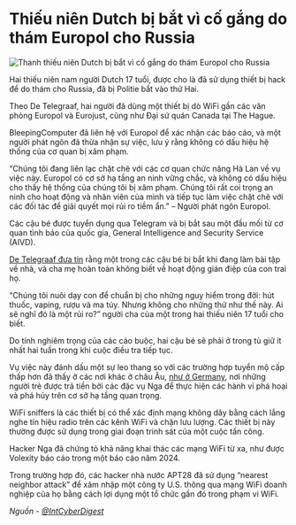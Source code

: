 # Thiếu niên Dutch bị bắt vì cố gắng do thám Europol cho Russia

![Thanh thiếu niên Dutch bị bắt vì cố gắng do thám Europol cho Russia](https://www.bleepstatic.com/content/hl-images/2022/03/24/hacker.jpg)

Hai thiếu niên nam người Dutch 17 tuổi, được cho là đã sử dụng thiết bị hack để do thám cho Russia, đã bị Politie bắt vào thứ Hai.

Theo De Telegraaf, hai người đã dùng một thiết bị dò WiFi gần các văn phòng Europol và Eurojust, cũng như Đại sứ quán Canada tại The Hague.

BleepingComputer đã liên hệ với Europol để xác nhận các báo cáo, và một người phát ngôn đã thừa nhận sự việc, lưu ý rằng không có dấu hiệu hệ thống của cơ quan bị xâm phạm.

“Chúng tôi đang liên lạc chặt chẽ với các cơ quan chức năng Hà Lan về vụ việc này. Europol có cơ sở hạ tầng an ninh vững chắc, và không có dấu hiệu cho thấy hệ thống của chúng tôi bị xâm phạm. Chúng tôi rất coi trọng an ninh cho hoạt động và nhân viên của mình và tiếp tục làm việc chặt chẽ với các đối tác để giải quyết mọi rủi ro tiềm ẩn.” – Người phát ngôn Europol.

Các cậu bé được tuyển dụng qua Telegram và bị bắt sau một đầu mối từ cơ quan tình báo của quốc gia, General Intelligence and Security Service (AIVD).

[De Telegraaf đưa tin](https://www.telegraaf.nl/binnenland/twee-nederlandse-tieners-17-opgepakt-voor-russische-spionage-ouders-volslagen-verbijsterd-wat-heeft-onze-zoon-uitgespookt/92994943.html) rằng một trong các cậu bé bị bắt khi đang làm bài tập về nhà, và cha mẹ hoàn toàn không biết về hoạt động gián điệp của con trai họ.

“Chúng tôi nuôi dạy con để chuẩn bị cho những nguy hiểm trong đời: hút thuốc, vaping, rượu và ma túy. Nhưng không cho những thứ như thế này. Ai sẽ nghĩ đó là một rủi ro?” người cha của một trong hai thiếu niên 17 tuổi cho biết.

Do tính nghiêm trọng của các cáo buộc, hai cậu bé sẽ phải ở trong tù giữ ít nhất hai tuần trong khi cuộc điều tra tiếp tục.

Vụ việc này đánh dấu một sự leo thang so với các trường hợp tuyển mộ cấp thấp hơn đã thấy ở các nơi khác ở châu Âu, [như ở Germany](https://www.bka.de/DE/Landingpages/LLA/lla%5Fnode.html), nơi những người trẻ được trả tiền bởi các đặc vụ Nga để thực hiện các hành vi phá hoại và phá hủy trên cơ sở hạ tầng quan trọng.

WiFi sniffers là các thiết bị có thể xác định mạng không dây bằng cách lắng nghe tín hiệu radio trên các kênh WiFi và chặn lưu lượng. Các thiết bị này thường được sử dụng trong giai đoạn trinh sát của một cuộc tấn công.

Hacker Nga đã chứng tỏ khả năng khai thác các mạng WiFi từ xa, như được Volexity báo cáo trong một báo cáo năm 2024.

Trong trường hợp đó, các hacker nhà nước APT28 đã sử dụng “nearest neighbor attack” để xâm nhập một công ty U.S. thông qua mạng WiFi doanh nghiệp của họ bằng cách lợi dụng một tổ chức gần đó trong phạm vi WiFi.

_Nguồn - [@IntCyberDigest](https://x.com/IntCyberDigest/status/1971481017102811388)_
